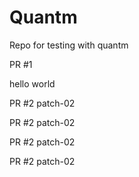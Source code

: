 # Quantm

Repo for testing with quantm

PR #1

hello
world

PR #2
patch-02

PR #2
patch-02

PR #2
patch-02

PR #2
patch-02
